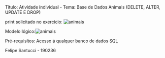 Título: Atividade individual - Tema: Base de Dados Animais (DELETE, ALTER, UPDATE E DROP)

print solicitado no exercício:
![animais](https://github.com/FeSantuccii/AC2/assets/166468895/ccd33065-a5bf-47d4-adea-5ce4ece71667)

Modelo lógico:![animais](https://github.com/FeSantuccii/AC2/assets/166468895/0db061a9-67c5-4ddc-a3a7-e73783369615)

Pré-requisítos: Acesso á qualquer banco de dados SQL

Felipe Santucci - 190236
